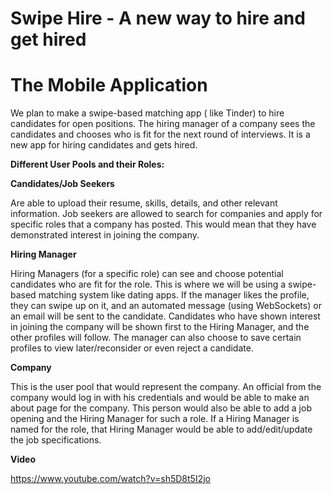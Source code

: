# Swipe Hire - A new way to hire and get hired
# The Mobile Application
We plan to make a swipe-based matching app ( like Tinder) to hire candidates for open positions. The hiring manager of a company sees the candidates and chooses who is fit for the next round of interviews. It is a new app for hiring candidates and gets hired.

**Different User Pools and their Roles:**

**Candidates/Job Seekers**

Are able to upload their resume, skills, details, and other relevant information.
Job seekers are allowed to search for companies and apply for specific roles that a company has posted. This would mean that they have demonstrated interest in joining the company.

**Hiring Manager**

Hiring Managers (for a specific role) can see and choose potential candidates who are fit for the role. This is where we will be using a swipe-based matching system like dating apps.
If the manager likes the profile, they can swipe up on it, and an automated message (using WebSockets) or an email will be sent to the candidate. 
Candidates who have shown interest in joining the company will be shown first to the Hiring Manager, and the other profiles will follow.
The manager can also choose to save certain profiles to view later/reconsider or even reject a candidate.

**Company**

This is the user pool that would represent the company. An official from the company would log in with his credentials and would be able to make an about page for the company.
This person would also be able to add a job opening and the Hiring Manager for such a role. If a Hiring Manager is named for the role, that Hiring Manager would be able to add/edit/update the job specifications.

**Video**

https://www.youtube.com/watch?v=sh5D8t5I2jo
